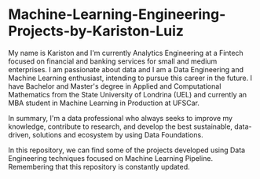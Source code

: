 # Machine-Learning-Engineering-Projects-by-Kariston-Luiz

My name is Kariston and I'm currently Analytics Engineering at a Fintech focused on financial and banking services for small and medium enterprises. I am passionate about data and I am a Data Engineering and Machine Learning enthusiast, intending to pursue this career in the future. I have Bachelor and Master's degree in Applied and Computational Mathematics from the State University of Londrina (UEL) and currently an MBA student in Machine Learning in Production at UFSCar. 

In summary, I'm a data professional who always seeks to improve my knowledge, contribute to research, and develop the best sustainable, data-driven, solutions and ecosystem by using Data Foundations. 

In this repository, we can find some of the projects developed using Data Engineering techniques focused on Machine Learning Pipeline. Remembering that this repository is constantly updated.
